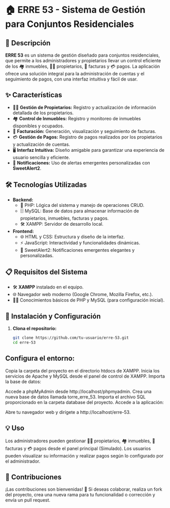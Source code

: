 # 🏠 ERRE 53 - Sistema de Gestión para Conjuntos Residenciales

## 📖 Descripción

**ERRE 53** es un sistema de gestión diseñado para conjuntos residenciales, que permite a los administradores y propietarios llevar un control eficiente de los 🏘️ inmuebles, 🧑‍💼 propietarios, 📄 facturas y 💳 pagos. La aplicación ofrece una solución integral para la administración de cuentas y el seguimiento de pagos, con una interfaz intuitiva y fácil de usar.

## ✨ Características

- 🧑‍💼 **Gestión de Propietarios:** Registro y actualización de información detallada de los propietarios.
- 🏘️ **Control de Inmuebles:** Registro y monitoreo de inmuebles disponibles y ocupados.
- 📄 **Facturación:** Generación, visualización y seguimiento de facturas.
- 💳 **Gestión de Pagos:** Registro de pagos realizados por los propietarios y actualización de cuentas.
- 🖥️ **Interfaz Intuitiva:** Diseño amigable para garantizar una experiencia de usuario sencilla y eficiente.
- 🔔 **Notificaciones:** Uso de alertas emergentes personalizadas con **SweetAlert2**.

## 🛠️ Tecnologías Utilizadas

- **Backend:**
  - 🐘 PHP: Lógica del sistema y manejo de operaciones CRUD.
  - 🗄️ MySQL: Base de datos para almacenar información de propietarios, inmuebles, facturas y pagos.
  - 🛠️ XAMPP: Servidor de desarrollo local.
- **Frontend:**
  - 🌐 HTML y CSS: Estructura y diseño de la interfaz.
  - ⚡ JavaScript: Interactividad y funcionalidades dinámicas.
  - 🎨 SweetAlert2: Notificaciones emergentes elegantes y personalizadas.

## 📋 Requisitos del Sistema

- 🛠️ **XAMPP** instalado en el equipo.
- 🌐 Navegador web moderno (Google Chrome, Mozilla Firefox, etc.).
- 🧑‍💻 Conocimientos básicos de PHP y MySQL (para configuración inicial).

## 🚀 Instalación y Configuración

1. **Clona el repositorio:**
   ```bash
   git clone https://github.com/tu-usuario/erre-53.git
   cd erre-53
## Configura el entorno:

Copia la carpeta del proyecto en el directorio htdocs de XAMPP.
Inicia los servicios de Apache y MySQL desde el panel de control de XAMPP.
Importa la base de datos:

Accede a phpMyAdmin desde http://localhost/phpmyadmin.
Crea una nueva base de datos llamada torre_erre_53.
Importa el archivo SQL proporcionado en la carpeta database del proyecto.
Accede a la aplicación:

Abre tu navegador web y dirígete a http://localhost/erre-53.

## 💡 Uso
Los administradores pueden gestionar 🧑‍💼 propietarios, 🏘️ inmuebles, 📄 facturas y 💳 pagos desde el panel principal (Simulado).
Los usuarios pueden visualizar su información y realizar pagos según lo configurado por el administrador.

## 🤝 Contribuciones
¡Las contribuciones son bienvenidas! 🙌
Si deseas colaborar, realiza un fork del proyecto, crea una nueva rama para tu funcionalidad o corrección y envía un pull request.
